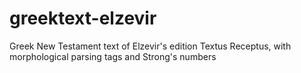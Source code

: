 # greektext-elzevir
Greek New Testament text of Elzevir's edition Textus Receptus, with morphological parsing tags and Strong's numbers
